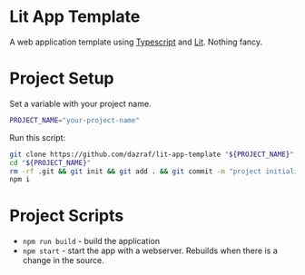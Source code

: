 # Lit App Template

A web application template using [Typescript](https://www.typescriptlang.org/) and [Lit](https://lit.dev). Nothing fancy.

# Project Setup

Set a variable with your project name.

```bash
PROJECT_NAME="your-project-name"
```

Run this script:

```bash
git clone https://github.com/dazraf/lit-app-template "${PROJECT_NAME}"
cd "${PROJECT_NAME}"
rm -rf .git && git init && git add . && git commit -m "project initialization"
npm i
```

# Project Scripts

* `npm run build` - build the application 
* `npm start` - start the app with a webserver. Rebuilds when there is a change in the source.
